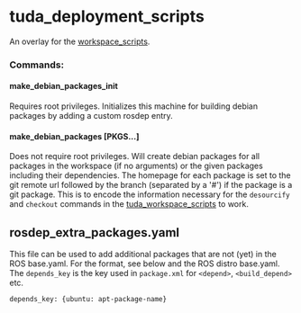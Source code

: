# tuda_deployment_scripts
An overlay for the [workspace_scripts](https://github.com/tu-darmstadt-ros-pkg/workspace_scripts).

### Commands:
#### make_debian_packages_init
Requires root privileges. Initializes this machine for building debian packages by adding a custom rosdep entry.


#### make_debian_packages [PKGS...]
Does not require root privileges. Will create debian packages for all packages in the workspace (if no arguments) or the given packages including their dependencies.
The homepage for each package is set to the git remote url followed by the branch (separated by a '#') if the package is a git package.
This is to encode the information necessary for the `desourcify` and `checkout` commands in the [tuda_workspace_scripts](https://github.com/tu-darmstadt-ros-pkg/tuda_workspace_scripts) to work.


## rosdep_extra_packages.yaml
This file can be used to add additional packages that are not (yet) in the ROS base.yaml.
For the format, see below and the ROS distro base.yaml. The `depends_key` is the key used in `package.xml` for `<depend>`, `<build_depend>` etc. 
```
depends_key: {ubuntu: apt-package-name}
```
